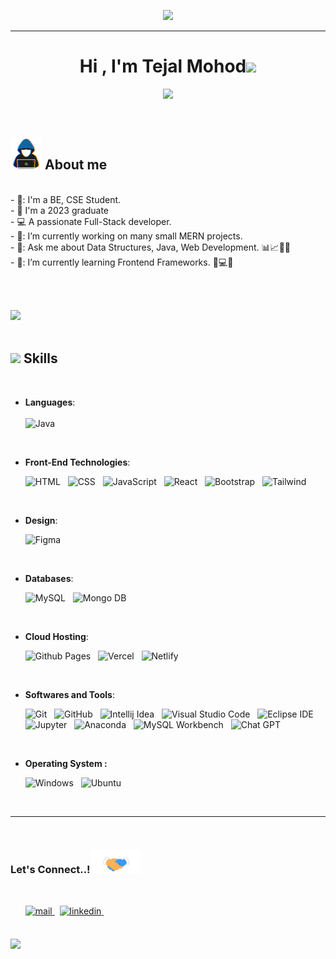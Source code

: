 <p align="center">
<img src="https://camo.githubusercontent.com/e5b0dc34edf0960e8d3f6eaaf80c652e478f8590e7377d5bb10d44441d4075cd/68747470733a2f2f6d69726f2e6d656469756d2e636f6d2f6d61782f323034382f312a4f6f687157354447683943515334684c593546587a412e706e67" width=500px >
</p><hr>
<h1 align="center"><b>Hi , I'm Tejal Mohod</b><img src="https://media.giphy.com/media/hvRJCLFzcasrR4ia7z/giphy.gif" width="35"></h1>

<p align="center"> 
  <img src="https://readme-typing-svg.herokuapp.com?font=Time+New+Roman&color=cyan&size=25&center=true&vCenter=true&width=600&height=100&lines=<>+Passionate+Full-Stack+Developer,;Computer+Science+and+Engineering+Student,;Active+Learner,;Love+to+learn+new+Technologies..</>">
</p>

<br>

## <picture><img src = "https://github.com/0xAbdulKhalid/0xAbdulKhalid/raw/main/assets/mdImages/about_me.gif" width = 50px></picture> **About me**

[//]: # '<picture> <img align="right" src="https://github.com/0xAbdulKhalid/0xAbdulKhalid/raw/main/assets/mdImages/Right_Side.gif" width = 250px></picture>'

<br>
- 🏫: I'm a BE, CSE Student.<br>
- 🎒 I'm a 2023 graduate <br>
- 💻 A passionate Full-Stack developer. <br>
- 🔭: I’m currently working on many small MERN projects. <br>
- 💬: Ask me about Data Structures, Java, Web Development. 📊📈🤖🧠 <br>
- 🌱: I’m currently learning Frontend Frameworks. 🧠💻🤖 <br>

<br><br>

<img src="https://user-images.githubusercontent.com/73097560/115834477-dbab4500-a447-11eb-908a-139a6edaec5c.gif"><br><br>

## <img src="https://media2.giphy.com/media/QssGEmpkyEOhBCb7e1/giphy.gif?cid=ecf05e47a0n3gi1bfqntqmob8g9aid1oyj2wr3ds3mg700bl&rid=giphy.gif" width ="25"><b> Skills</b>

<br>

<p align="center">

- **Languages**:<br><br>
  ![Java](https://img.shields.io/badge/java-%23ED8B00.svg?&style=for-the-badge&logo=java&logoColor=white) &nbsp;

<br>

- **Front-End Technologies**:

  ![HTML](https://img.shields.io/badge/html_5%20-%23E34F26.svg?&style=for-the-badge&logo=html5&logoColor=white) &nbsp;
  ![CSS](https://img.shields.io/badge/css_3%20-%231572B6.svg?&style=for-the-badge&logo=css3&logoColor=white) &nbsp;
  ![JavaScript](https://img.shields.io/badge/javascript%20-F7DF1E.svg?&style=for-the-badge&logo=javascript&logoColor=white) &nbsp;
  ![React](https://img.shields.io/badge/react%20-61DAFB.svg?&style=for-the-badge&logo=react&logoColor=white) &nbsp;
  ![Bootstrap](https://img.shields.io/badge/Bootstrp%20-23E34F26.svg?&style=for-the-badge&logo=Bootstrap&logoColor=white) &nbsp;
  ![Tailwind](https://img.shields.io/badge/Tailwind%21-F7DF1E.svg?&style=for-the-badge&logo=TailwindCss&logoColor=white) &nbsp;

<br>

- **Design**:

  ![Figma](https://img.shields.io/badge/figma%20-%23F24E1E.svg?&style=for-the-badge&logo=figma&logoColor=white) &nbsp;

<br>

- **Databases**:

  ![MySQL](https://img.shields.io/badge/mysql-4479A1.svg?&style=for-the-badge&logo=mysql&logoColor=white) &nbsp;
  ![Mongo DB](https://img.shields.io/badge/mongodb-47A248.svg?&style=for-the-badge&logo=mongodb&logoColor=white) &nbsp;

<br>

- **Cloud Hosting**:

  ![Github Pages](https://img.shields.io/badge/github_pages-%23121011.svg?style=for-the-badge&logo=github&logoColor=white) &nbsp;
  ![Vercel](https://img.shields.io/badge/vercel-000000.svg?style=for-the-badge&logo=vercel&logoColor=white) &nbsp;
  ![Netlify](https://img.shields.io/badge/netlify-00C7B7.svg?style=for-the-badge&logo=netlify&logoColor=white) &nbsp;

<br>

- **Softwares and Tools**:

  ![Git](https://img.shields.io/badge/git-%23F05033.svg?style=for-the-badge&logo=git&logoColor=white) &nbsp;
  ![GitHub](https://img.shields.io/badge/github-%23121011.svg?style=for-the-badge&logo=github&logoColor=white) &nbsp;
  ![Intellij Idea](https://img.shields.io/badge/intellij_idea-000000.svg?style=for-the-badge&logo=intellijidea&logoColor=white) &nbsp;
  ![Visual Studio Code](https://img.shields.io/badge/Visual%20Studio%20Code-0078d7.svg?style=for-the-badge&logo=visual-studio-code&logoColor=white) &nbsp;
  ![Eclipse IDE](https://img.shields.io/badge/eclipse_ide-2C2255.svg?style=for-the-badge&logo=eclipseide&logoColor=white) &nbsp;
  ![Jupyter](https://img.shields.io/badge/jupyter-F37626.svg?style=for-the-badge&logo=jupyter&logoColor=white) &nbsp;
  ![Anaconda](https://img.shields.io/badge/anaconda-44A833.svg?style=for-the-badge&logo=anaconda&logoColor=white) &nbsp;
  ![MySQL Workbench](https://img.shields.io/badge/MySQL_workbench-1E93D9.svg?style=for-the-badge&logo=blockbench&logoColor=white) &nbsp;
  ![Chat GPT](https://img.shields.io/badge/chat_gpt-412991.svg?style=for-the-badge&logo=openai&logoColor=white) &nbsp;

<br>

- **Operating System :**

  ![Windows](https://img.shields.io/badge/windows-0078D4.svg?style=for-the-badge&logo=windows&logoColor=white) &nbsp;
  ![Ubuntu](https://img.shields.io/badge/ubuntu-E95420.svg?style=for-the-badge&logo=ubuntu&logoColor=white) &nbsp;

</p>
<br>

---

<br>
<h3><b> Let's Connect..!</b><img src="https://github.com/0xAbdulKhalid/0xAbdulKhalid/raw/main/assets/mdImages/handshake.gif" width ="80"></h3>
<br>

<div align='left'>

<ul>

<a href="mailto:tejalmohod29@gmail.com" target="_blank">
  <img src="https://img.shields.io/badge/Gmail-D14836?style=for-the-badge&logo=gmail&logoColor=white" alt=mail style="margin-bottom: 5px;" />
</a> &nbsp;
<a href="linkedin.com/in/tejal-mohod-44b229206/" target="_blank">
  <img src="https://img.shields.io/badge/linkedin-%230077B5.svg?style=for-the-badge&logo=linkedin&logoColor=white" alt=linkedin style="margin-bottom: 5px;"/>
</a> &nbsp;

</ul>
</div>

<br>
<img src="https://user-images.githubusercontent.com/73097560/115834477-dbab4500-a447-11eb-908a-139a6edaec5c.gif">
<br>
<br><br>
